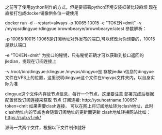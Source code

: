 之前写了使用python制作的方式，但是要部署python环境安装框架比较麻烦
现在直接打包成docker镜像供各位一键使用

docker run -d --restart=always -p 10065:10015  -e  "TOKEN=dmit" -v /myvps/dingyue:/dingyue brownbearye/brownbearye:latest
参数解析：

-p 10065:10015 10065是订阅地址对外发布的端口,可以修改为你想要的，10015是默认端口

-e "TOKEN=dmit" 为接口的秘钥，只有秘钥正确才可以获取到接口返回的jiedian，提现在订阅连接上

-v /root/bin/dingyue:/dingyue /myvps/dingyue是 存放jiedian信息的dingyue文件在VPS上的位置，这里说明dingyue这个文件在/myvps文件夹内，以自身实际为准

dingyue这个文件内存放节点信息，每行一个节点，这里要注意
部署完成后根据配置修改订阅连接来获取 节点
订阅连接: http://youhostname:10065?token=dmit
如果需要clash连接， 可以在网上将订阅地址转为clash地址，此时clash地址内的节点也会随着订阅地址的更新而更新
clash地址转换网站比如：
https://sub.v1.mk/

源码一共两个文件，根据以下文件制作就好
